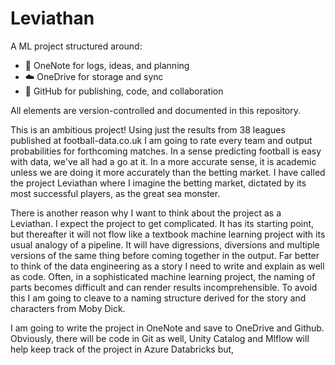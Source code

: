 # Leviathan

A ML project structured around:
- 📘 OneNote for logs, ideas, and planning
- ☁️ OneDrive for storage and sync
- 🐙 GitHub for publishing, code, and collaboration

All elements are version-controlled and documented in this repository.

This is an ambitious project! Using just the results from 38 leagues published at football-data.co.uk I am going to rate every team and output probabilities for forthcoming matches. In a sense predicting football is easy with data, we've all had a go at it. In a more accurate sense, it is academic unless we are doing it more accurately than the betting market. I have called the project Leviathan where I imagine the betting market, dictated by its most successful players, as the great sea monster.

There is another reason why I want to think about the project as a Leviathan. I expect the project to get complicated. It has its starting point, but thereafter it will not flow like a textbook machine learning project with its usual analogy of a pipeline. It will have digressions, diversions and multiple versions of the same thing before coming together in the output. Far better to think of the data engineering as a story I need to write and explain as well as code. Often, in a sophisticated machine learning project, the naming of parts becomes difficult and can render results incomprehensible. To avoid this  I am going to cleave to a naming structure derived for the story and characters from Moby Dick. 

I am going to write the project in OneNote and save to OneDrive and Github. Obviously, there will be code in Git as well, Unity Catalog and Mlflow will help keep track of the project in Azure Databricks but,